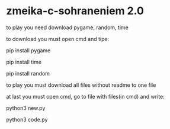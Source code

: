 # zmeika-c-sohraneniem 2.0


to play you need download pygame, random, time


to download you must open cmd and tipe:


pip install pygame


pip install time


pip install random


to play you must download all files without readme to one file


at last you must open cmd, go to file with files(in cmd) and write:


python3 new.py


python3 code.py
